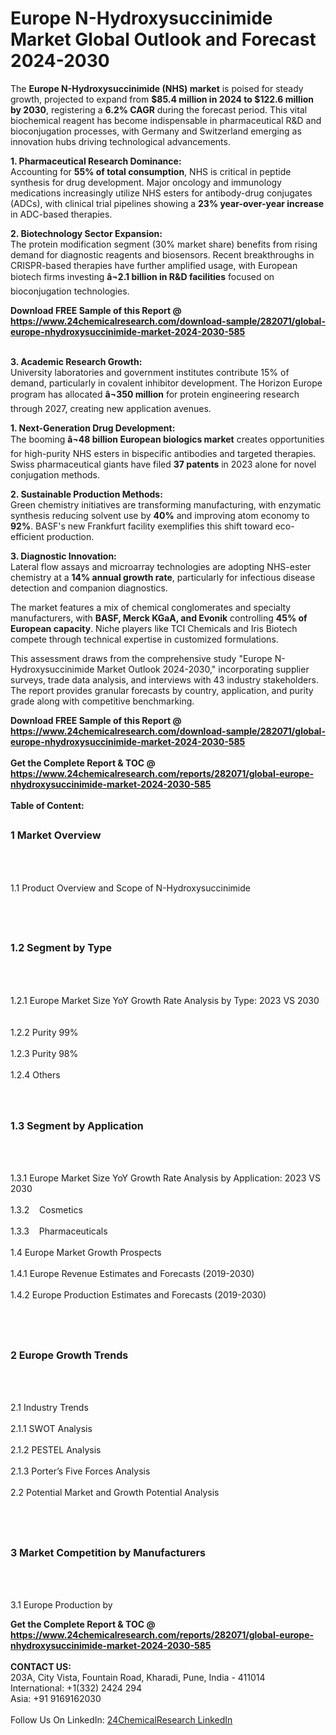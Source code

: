 <h1>Europe N-Hydroxysuccinimide Market Global Outlook and Forecast 2024-2030</h1><p>The <strong>Europe N-Hydroxysuccinimide (NHS) market</strong> is poised for steady growth, projected to expand from <strong>$85.4 million in 2024 to $122.6 million by 2030</strong>, registering a <strong>6.2% CAGR</strong> during the forecast period. This vital biochemical reagent has become indispensable in pharmaceutical R&amp;D and bioconjugation processes, with Germany and Switzerland emerging as innovation hubs driving technological advancements.</p><p><strong>1. Pharmaceutical Research Dominance:</strong><br>
Accounting for <strong>55% of total consumption</strong>, NHS is critical in peptide synthesis for drug development. Major oncology and immunology medications increasingly utilize NHS esters for antibody-drug conjugates (ADCs), with clinical trial pipelines showing a <strong>23% year-over-year increase</strong> in ADC-based therapies.</p><p><strong>2. Biotechnology Sector Expansion:</strong><br>
The protein modification segment (30% market share) benefits from rising demand for diagnostic reagents and biosensors. Recent breakthroughs in CRISPR-based therapies have further amplified usage, with European biotech firms investing <strong>â¬2.1 billion in R&amp;D facilities</strong> focused on bioconjugation technologies.</p><div><b>Download FREE Sample of this Report @ 
            <a href="https://www.24chemicalresearch.com/download-sample/282071/global-europe-nhydroxysuccinimide-market-2024-2030-585">
            https://www.24chemicalresearch.com/download-sample/282071/global-europe-nhydroxysuccinimide-market-2024-2030-585</a></b></div><br><p><strong>3. Academic Research Growth:</strong><br>
University laboratories and government institutes contribute 15% of demand, particularly in covalent inhibitor development. The Horizon Europe program has allocated <strong>â¬350 million</strong> for protein engineering research through 2027, creating new application avenues.</p><p><strong>1. Next-Generation Drug Development:</strong><br>
The booming <strong>â¬48 billion European biologics market</strong> creates opportunities for high-purity NHS esters in bispecific antibodies and targeted therapies. Swiss pharmaceutical giants have filed <strong>37 patents</strong> in 2023 alone for novel conjugation methods.</p><p><strong>2. Sustainable Production Methods:</strong><br>
Green chemistry initiatives are transforming manufacturing, with enzymatic synthesis reducing solvent use by <strong>40%</strong> and improving atom economy to <strong>92%</strong>. BASF's new Frankfurt facility exemplifies this shift toward eco-efficient production.</p><p><strong>3. Diagnostic Innovation:</strong><br>
Lateral flow assays and microarray technologies are adopting NHS-ester chemistry at a <strong>14% annual growth rate</strong>, particularly for infectious disease detection and companion diagnostics.</p><p>The market features a mix of chemical conglomerates and specialty manufacturers, with <strong>BASF, Merck KGaA, and Evonik</strong> controlling <strong>45% of European capacity</strong>. Niche players like TCI Chemicals and Iris Biotech compete through technical expertise in customized formulations.</p><p>This assessment draws from the comprehensive study "Europe N-Hydroxysuccinimide Market Outlook 2024-2030," incorporating supplier surveys, trade data analysis, and interviews with 43 industry stakeholders. The report provides granular forecasts by country, application, and purity grade along with competitive benchmarking.</p><div><b>Download FREE Sample of this Report @ 
            <a href="https://www.24chemicalresearch.com/download-sample/282071/global-europe-nhydroxysuccinimide-market-2024-2030-585">
            https://www.24chemicalresearch.com/download-sample/282071/global-europe-nhydroxysuccinimide-market-2024-2030-585</a></b></div><br><div><b>Get the Complete Report & TOC @ 
            <a href="https://www.24chemicalresearch.com/reports/282071/global-europe-nhydroxysuccinimide-market-2024-2030-585">
            https://www.24chemicalresearch.com/reports/282071/global-europe-nhydroxysuccinimide-market-2024-2030-585</a></b></div><br>
            <b>Table of Content:</b><p><h2><span style="font-size:16px"><strong>1 Market Overview&nbsp;&nbsp; &nbsp;</strong></span></h2><br />
<br />
<p>1.1 Product Overview and Scope of N-Hydroxysuccinimide&nbsp;</p><br />
<br />
<h2><strong><span style="font-size:16px">1.2 Segment by Type&nbsp;&nbsp; &nbsp;</span></strong></h2><br />
<br />
<p>1.2.1 Europe Market Size YoY Growth Rate Analysis by Type: 2023 VS 2030&nbsp;&nbsp; &nbsp;<br /><br />
1.2.2 Purity 99%&nbsp;&nbsp; &nbsp;<br /><br />
1.2.3 Purity 98%<br /><br />
1.2.4 Others<br /><br />
<br />
<h2><span style="font-size:16px"><strong>1.3 Segment by Application&nbsp;&nbsp;</strong></span></h2><br />
<br />
<p>1.3.1 Europe Market Size YoY Growth Rate Analysis by Application: 2023 VS 2030&nbsp;&nbsp; &nbsp;<br /><br />
1.3.2&nbsp;&nbsp; &nbsp;Cosmetics<br /><br />
1.3.3&nbsp;&nbsp; &nbsp;Pharmaceuticals<br /><br />
1.4 Europe Market Growth Prospects&nbsp;&nbsp; &nbsp;<br /><br />
1.4.1 Europe Revenue Estimates and Forecasts (2019-2030)&nbsp;&nbsp; &nbsp;<br /><br />
1.4.2 Europe Production Estimates and Forecasts (2019-2030)&nbsp;&nbsp;</p><br />
<br />
<h2><span style="font-size:16px"><strong>2 Europe Growth Trends&nbsp;&nbsp; &nbsp;</strong></span></h2><br />
<br />
<p>2.1 Industry Trends&nbsp;&nbsp; &nbsp;<br /><br />
2.1.1 SWOT Analysis&nbsp;&nbsp; &nbsp;<br /><br />
2.1.2 PESTEL Analysis&nbsp;&nbsp; &nbsp;<br /><br />
2.1.3 Porter&rsquo;s Five Forces Analysis&nbsp;&nbsp; &nbsp;<br /><br />
2.2 Potential Market and Growth Potential Analysis&nbsp;&nbsp; &nbsp;</p><br />
<br />
<h2><span style="font-size:16px"><strong>3 Market Competition by Manufacturers&nbsp;&nbsp; </strong> </span></h2><br />
<br />
<p>3.1 Europe Production by </p><div><b>Get the Complete Report & TOC @ 
            <a href="https://www.24chemicalresearch.com/reports/282071/global-europe-nhydroxysuccinimide-market-2024-2030-585">
            https://www.24chemicalresearch.com/reports/282071/global-europe-nhydroxysuccinimide-market-2024-2030-585</a></b></div><br><b>CONTACT US:</b><br>
            203A, City Vista, Fountain Road, Kharadi, Pune, India - 411014<br>
            International: +1(332) 2424 294<br>
            Asia: +91 9169162030 <br><br>
            Follow Us On LinkedIn: <a href="https://www.linkedin.com/company/24chemicalresearch/">24ChemicalResearch LinkedIn</a>